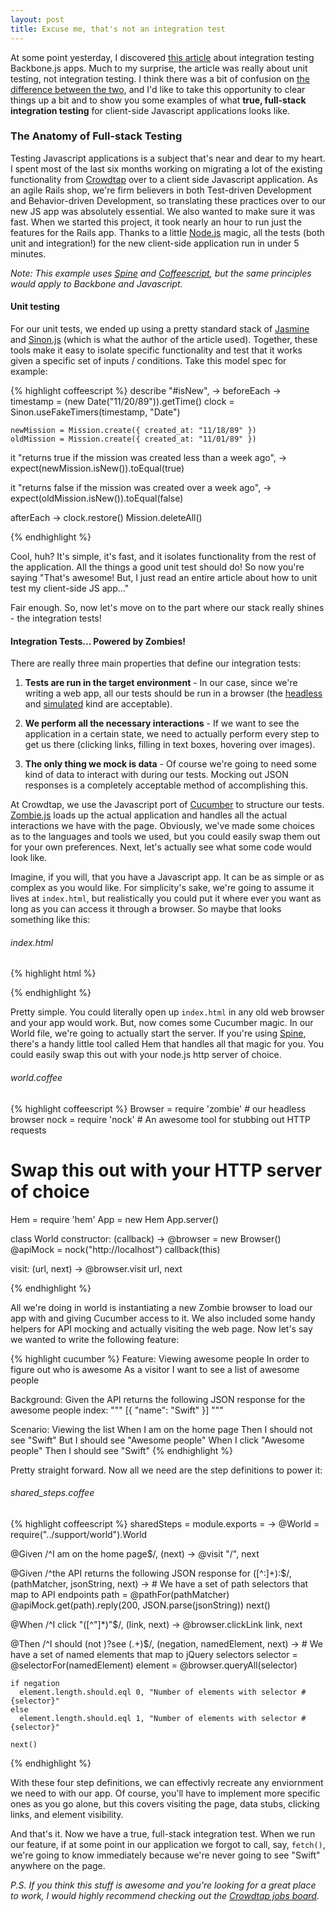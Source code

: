 ```yaml
---
layout: post
title: Excuse me, that's not an integration test
---
```


At some point yesterday, I discovered [this article](http://open.bekk.no/integration-testing-backbone-js/)
about integration testing Backbone.js apps.  Much to my surprise, the article 
was really about unit testing, not integration testing.  I think there was a
bit of confusion on [the difference between the two](http://osherove.com/blog/2008/5/31/unit-testing-vs-integration-testing-the-restaurant-analogy.html),
and I'd like to take this opportunity to clear things up a bit and to show you 
some examples of what __true, full-stack integration
testing__ for client-side Javascript applications looks like.

### The Anatomy of Full-stack Testing

Testing Javascript applications is a subject that's near and dear to my heart.
I spent most of the last six months working on migrating a lot of the existing 
functionality from [Crowdtap](http://www.crowdtap.com/) over to a client side 
Javascript application.  As an agile Rails shop, we're firm believers in both
Test-driven Development and Behavior-driven Development, so translating these
practices over to our new JS app was absolutely essential.  We also wanted to
make sure it was fast.  When we started this project, it took
nearly an hour to run just the features for the Rails app.  Thanks to a little
[Node.js](http://nodejs.org) magic, all the tests (both unit and
integration!) for the new client-side application run in under 5 minutes.

_Note: This example uses [Spine](http://spinejs.com/) and
[Coffeescript](http://coffeescript.org/), but the same principles would apply
to Backbone and Javascript._

#### Unit testing

For our unit tests, we ended up using a pretty standard stack of
[Jasmine](http://pivotal.github.com/jasmine/) and [Sinon.js](http://sinonjs.org/) 
(which is what the author of the article used).  Together, these
tools make it easy to isolate specific functionality and test that it works
given a specific set of inputs / conditions.  Take this model spec for
example:

{% highlight coffeescript %}
describe "#isNew", ->
  beforeEach ->
    timestamp = (new Date("11/20/89")).getTime()
    clock = Sinon.useFakeTimers(timestamp, "Date")

    newMission = Mission.create({ created_at: "11/18/89" })
    oldMission = Mission.create({ created_at: "11/01/89" })

  it "returns true if the mission was created less than a week ago", ->
    expect(newMission.isNew()).toEqual(true)

  it "returns false if the mission was created over a week ago", ->
    expect(oldMission.isNew()).toEqual(false)

  afterEach ->
    clock.restore()
    Mission.deleteAll()

{% endhighlight %}

Cool, huh? It's simple, it's fast, and it isolates functionality from the 
rest of the application.  All the things a good unit test should do!  So now
you're saying "That's awesome! But, I just read an entire article about how to
unit test my client-side JS app..."

Fair enough. So, now let's move on to the part where our stack really shines - 
the integration tests!

#### Integration Tests... Powered by Zombies!

There are really three main properties that define our integration tests:

 1. __Tests are run in the target environment__ - In our case, since we're writing
a web app, all our tests should be run in a browser (the
[headless](http://phantomjs.org/) and [simulated](http://zombie.labnotes.org/)
 kind are acceptable).

 2. __We perform all the necessary interactions__ - If we want to see the
application in a certain state, we need to actually perform every step to get
us there (clicking links, filling in text boxes, hovering over images).

 3. __The only thing we mock is data__ - Of course we're going to need some
kind of data to interact with during our tests.  Mocking out JSON responses is
a completely acceptable method of accomplishing this.

At Crowdtap, we use the Javascript port of [Cucumber](https://github.com/cucumber/cucumber-js)
to structure our tests.  [Zombie.js](http://zombie.labnotes.org/) loads up the
actual application and handles all the actual interactions we have with the
page.  Obviously, we've made some choices as to the languages and tools we
used, but you could easily swap them out for your own preferences.
Next, let's actually see what some code would look like.

Imagine, if you will, that you have a Javascript app.  It can be as simple or as complex as you
would like.  For simplicity's sake, we're going to assume it lives at
`index.html`, but realistically you could put it where ever you want as long
as you can access it through a browser.  So maybe that looks something like
this:

###### index.html

{% highlight html %}
<!DOCTYPE html>
<html>
  <head>
    <title>App</title>
    <link rel='stylesheet' href='/application.css' type='text/css'>
    <script src="/jquery.min.js" type="text/javascript" charset="utf-8"></script>
    <script src="/application.js" type="text/javascript" charset="utf-8"></script>
    <script type="text/javascript" charset="utf-8">
      $(function(){
        var MyApplication = require("my_application");
        new MyApplication({ el: $("body") });
      });
    </script>
  </head>
  <body></body>
</html>
{% endhighlight %}

Pretty simple. You could literally open up `index.html` in any old web browser
and your app would work.  But, now comes some Cucumber magic.  In our World
file, we're going to actually start the server.  If you're using
[Spine](http://spinejs.com/), there's a handy little tool called Hem that
handles all that magic for you.  You could easily swap this out with your
node.js http server of choice.

###### world.coffee

{% highlight coffeescript %}
Browser = require 'zombie' # our headless browser
nock    = require 'nock' # An awesome tool for stubbing out HTTP requests

# Swap this out with your HTTP server of choice
Hem = require 'hem'
App = new Hem
App.server()

class World
  constructor: (callback) ->
    @browser = new Browser()
    @apiMock = nock("http://localhost")
    callback(this)

  visit: (url, next) ->
    @browser.visit url, next

{% endhighlight %}

All we're doing in world is instantiating a new Zombie browser to load our app
with and giving Cucumber access to it.  We also included some handy helpers
for API mocking and actually visiting the web page.  Now let's say we wanted to 
write the following feature:

{% highlight cucumber %}
Feature: Viewing awesome people
  In order to figure out who is awesome
  As a visitor
  I want to see a list of awesome people

  Background:
    Given the API returns the following JSON response for the awesome people index:
     """
      [{ "name": "Swift" }]
      """

  Scenario: Viewing the list
    When I am on the home page
    Then I should not see "Swift"
    But I should see "Awesome people"
    When I click "Awesome people"
    Then I should see "Swift"
{% endhighlight %}

Pretty straight forward.  Now all we need are the step definitions to power it:

###### shared_steps.coffee

{% highlight coffeescript %}
sharedSteps = module.exports = ->
  @World = require("../support/world").World

  @Given /^I am on the home page$/, (next) ->
    @visit "/", next

  @Given /^the API returns the following JSON response for ([^:]+):$/, (pathMatcher, jsonString, next) ->
    # We have a set of path selectors that map to API endpoints
    path = @pathFor(pathMatcher)
    @apiMock.get(path).reply(200, JSON.parse(jsonString))
    next()

  @When /^I click "([^"]*)"$/, (link, next) ->
    @browser.clickLink link, next

  @Then /^I should (not )?see (.+)$/, (negation, namedElement, next) ->
    # We have a set of named elements that map to jQuery selectors
    selector = @selectorFor(namedElement)
    element = @browser.queryAll(selector)

    if negation
      element.length.should.eql 0, "Number of elements with selector #{selector}"
    else
      element.length.should.eql 1, "Number of elements with selector #{selector}"

    next()
{% endhighlight %}

With these four step definitions, we can effectivly recreate any enviornment
we need to with our app.  Of course, you'll have to implement more specific
ones as you go alone, but this covers visiting the page, data stubs, clicking
links, and element visibility.  

And that's it.  Now we have a true, full-stack integration test.  When we run 
our feature, if at some point in our application we forgot to call, say,
 `fetch()`, we're going to know immediately because we're never going to see 
"Swift" anywhere on the page.

_P.S. If you think this stuff is awesome and  you're looking for a great place
to work, I would highly recommend checking out the [Crowdtap jobs board](http://crowdtap.it/jobs/)._
